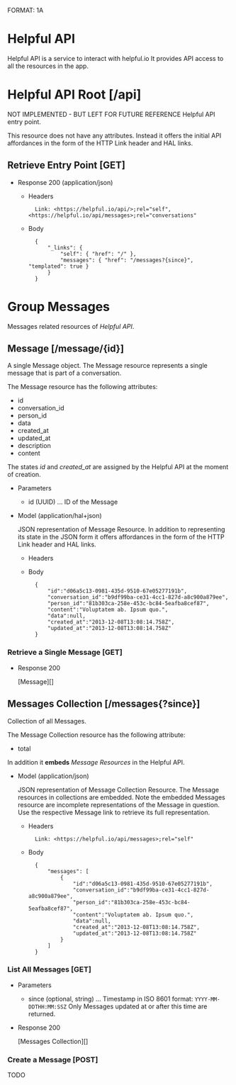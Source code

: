 FORMAT: 1A

# Helpful API
Helpful API is a service to interact with helpful.io  It provides API access to all the resources in the app.

# Helpful API Root [/api]
NOT IMPLEMENTED - BUT LEFT FOR FUTURE REFERENCE Helpful API entry point.

This resource does not have any attributes. Instead it offers the initial API affordances in the form of the HTTP Link header and HAL links.

## Retrieve Entry Point [GET]

+ Response 200 (application/json)
    + Headers

            Link: <https://helpful.io/api/>;rel="self",<https://helpful.io/api/messages>;rel="conversations"

    + Body

            {
                "_links": {
                    "self": { "href": "/" },
                    "messages": { "href": "/messages?{since}", "templated": true }
                }
            }


# Group Messages
Messages related resources of *Helpful API*.

## Message [/message/{id}]
A single Message object. The Message resource represents a single message that is part of a conversation.

The Message resource has the following attributes:

- id
- conversation_id
- person_id
- data
- created_at
- updated_at
- description
- content

The states *id* and *created_at* are assigned by the Helpful API at the moment of creation.


+ Parameters
    + id (UUID) ... ID of the Message

+ Model (application/hal+json)

    JSON representation of Message Resource. In addition to representing its state in the JSON form it offers affordances in the form of the HTTP Link header and HAL links.

    + Headers

    + Body

            {
                "id":"d06a5c13-0981-435d-9510-67e05277191b",
                "conversation_id":"b9df99ba-ce31-4cc1-827d-a8c900a879ee",
                "person_id":"81b303ca-258e-453c-bc84-5eafba8cef87",
                "content":"Voluptatem ab. Ipsum quo.",
                "data":null,
                "created_at":"2013-12-08T13:08:14.758Z",
                "updated_at":"2013-12-08T13:08:14.758Z"
            }

### Retrieve a Single Message [GET]
+ Response 200

    [Message][]


## Messages Collection [/messages{?since}]
Collection of all Messages.

The Message Collection resource has the following attribute:

- total

In addition it **embeds** *Message Resources* in the Helpful API.


+ Model (application/json)

    JSON representation of Message Collection Resource. The Message resources in collections are embedded. Note the embedded Messages resource are incomplete representations of the Message in question. Use the respective Message link to retrieve its full representation.

    + Headers

            Link: <https://helpful.io/api/messages>;rel="self"

    + Body

            {
                "messages": [
                    {
                        "id":"d06a5c13-0981-435d-9510-67e05277191b",
                        "conversation_id":"b9df99ba-ce31-4cc1-827d-a8c900a879ee",
                        "person_id":"81b303ca-258e-453c-bc84-5eafba8cef87",
                        "content":"Voluptatem ab. Ipsum quo.",
                        "data":null,
                        "created_at":"2013-12-08T13:08:14.758Z",
                        "updated_at":"2013-12-08T13:08:14.758Z"
                    }
                ]
            }

### List All Messages [GET]
+ Parameters
    + since (optional, string) ... Timestamp in ISO 8601 format: `YYYY-MM-DDTHH:MM:SSZ` Only Messages updated at or after this time are returned.

+ Response 200

    [Messages Collection][]

### Create a Message [POST]
TODO

